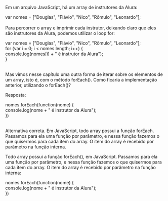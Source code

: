 Em um arquivo JavaScript, há um array de instrutores da Alura:

var nomes = ["Douglas", "Flávio", "Nico", "Rômulo", "Leonardo"];
<br><br>
Para percorrer o array e imprimir cada instrutor, deixando claro que eles são instrutores da Alura, podemos utilizar o loop for:

var nomes = ["Douglas", "Flávio", "Nico", "Rômulo", "Leonardo"];
<br>
for (var i = 0; i < nomes.length; i++) {<br>
    console.log(nomes[i] + " é instrutor da Alura");<br>
}<br><br>

Mas vimos nesse capítulo uma outra forma de iterar sobre os elementos de um array, isto é, com o método forEach(). Como ficaria a implementação anterior, utilizando o forEach()?

Resposta:

nomes.forEach(function(nome) {<br>
    console.log(nome + " é instrutor da Alura");<br>
})<br><br>

Alternativa correta. Em JavaScript, todo array possui a função forEach. Passamos para ela uma função por parâmetro, e nessa função fazemos o que quisermos para cada item do array. O item do array é recebido por parâmetro na função interna.

Todo array possui a função forEach(), em JavaScript. Passamos para ela uma função por parâmetro, e nessa função fazemos o que quisermos para cada item do array. O item do array é recebido por parâmetro na função interna:

nomes.forEach(function(nome) {<br>
    console.log(nome + " é instrutor da Alura");<br>
})<br>
